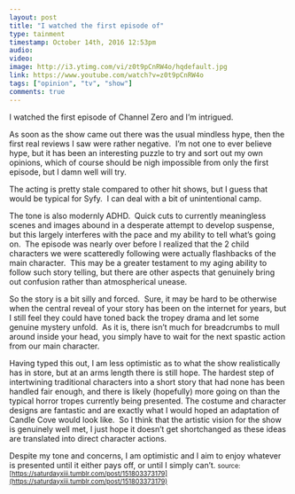 ```yaml
---
layout: post
title: "I watched the first episode of"
type: tainment
timestamp: October 14th, 2016 12:53pm
audio: 
video: 
image: http://i3.ytimg.com/vi/z0t9pCnRW4o/hqdefault.jpg
link: https://www.youtube.com/watch?v=z0t9pCnRW4o
tags: ["opinion", "tv", "show"]
comments: true
---
```

I watched the first episode of Channel Zero and I’m intrigued.

As soon as the show came out there was the usual mindless hype, then the first real reviews I saw were rather negative.  I’m not one to ever believe hype, but it has been an interesting puzzle to try and sort out my own opinions, which of course should be nigh impossible from only the first episode, but I damn well will try.

The acting is pretty stale compared to other hit shows, but I guess that would be typical for Syfy.  I can deal with a bit of unintentional camp.


The tone is also modernly ADHD.  Quick cuts to currently meaningless scenes and images abound in a desperate attempt to develop suspense, but this largely interferes with the pace and my ability to tell what’s going on.  The episode was nearly over before I realized that the 2 child characters we were scatteredly following were actually flashbacks of the main character.  This may be a greater testament to my aging ability to follow such story telling, but there are other aspects that genuinely bring out confusion rather than atmospherical unease.


So the story is a bit silly and forced.  Sure, it may be hard to be otherwise when the central reveal of your story has been on the internet for years, but I still feel they could have toned back the tropey drama and let some genuine mystery unfold.  As it is, there isn’t much for breadcrumbs to mull around inside your head, you simply have to wait for the next spastic action from our main character.

Having typed this out, I am less optimistic as to what the show realistically has in store, but at an arms length there is still hope. The hardest step of intertwining traditional characters into a short story that had none has been handled fair enough, and there is likely (hopefully) more going on than the typical horror tropes currently being presented. The costume and character designs are fantastic and are exactly what I would hoped an adaptation of Candle Cove would look like.  So I think that the artistic vision for the show is genuinely well met, I just hope it doesn’t get shortchanged as these ideas are translated into direct character actions. 

Despite my tone and concerns, I am optimistic and I aim to enjoy whatever is presented until it either pays off, or until I simply can’t.
<small>source: [https://saturdayxiii.tumblr.com/post/151803373179](https://saturdayxiii.tumblr.com/post/151803373179)</small>